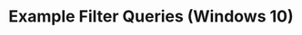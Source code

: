 ---
title: Example Filter Queries (Windows 10)
description: You can filter your compatibility-issue data or reports by selecting specific restriction criteria.
redirect_url: https://technet.microsoft.com/en-us/itpro/windows/deploy/manage-windows-upgrades-with-upgrade-analytics
---